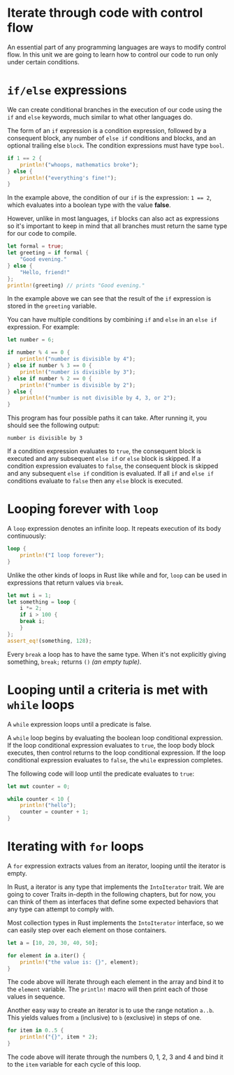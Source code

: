 # Iterate through code with control flow

An essential part of any programming languages are ways to modify control flow. In this unit we are
going to learn how to control our code to run only under certain conditions.

# `if/else` expressions

We can create conditional branches in the execution of our code using the `if` and `else` keywords,
much similar to what other languages do.

The form of an `if` expression is a condition expression, followed by a consequent block, any number
of `else if` conditions and blocks, and an optional trailing else `block`. The condition expressions
must have type `bool`.

```rust
if 1 == 2 {
    println!("whoops, mathematics broke");
} else {
    println!("everything's fine!");
}
```

In the example above, the condition of our `if` is the expression: `1 == 2`, which evaluates into a
boolean type with the value **false**.

However, unlike in most languages, `if` blocks can also act as expressions so it's important to keep
in mind that all branches must return the same type for our code to compile.

```rust
let formal = true;
let greeting = if formal {
    "Good evening."
} else {
    "Hello, friend!"
};
println!(greeting) // prints "Good evening."
```

In the example above we can see that the result of the `if` expression is stored in the `greeting`
variable.

You can have multiple conditions by combining `if` and `else` in an `else if` expression. For
example:

```rust
let number = 6;

if number % 4 == 0 {
    println!("number is divisible by 4");
} else if number % 3 == 0 {
    println!("number is divisible by 3");
} else if number % 2 == 0 {
    println!("number is divisible by 2");
} else {
    println!("number is not divisible by 4, 3, or 2");
}
```

This program has four possible paths it can take. After running it, you should see the following output:

    number is divisible by 3

If a condition expression evaluates to `true`, the consequent block is executed and any subsequent
`else if` or `else` block is skipped. If a condition expression evaluates to `false`, the consequent
block is skipped and any subsequent `else if` condition is evaluated. If all `if` and `else if`
conditions evaluate to `false` then any `else` block is executed.

# Looping forever with `loop`

A `loop` expression denotes an infinite loop. It repeats execution of its body continuously:

```rust
loop {
    println!("I loop forever");
}
```

Unlike the other kinds of loops in Rust like while and for, `loop` can be used in expressions that return values via
`break`.

```rust
let mut i = 1;
let something = loop {
    i *= 2;
    if i > 100 {
	break i;
    }
};
assert_eq!(something, 128);
```

Every `break` a loop has to have the same type. When it's not explicitly giving something, `break;`
returns `()` *(an empty tuple)*.

# Looping until a criteria is met with `while` loops

A `while` expression loops until a predicate is false.

A `while` loop begins by evaluating the boolean loop conditional expression. If the loop conditional
expression evaluates to `true`, the loop body block executes, then control returns to the loop
conditional expression. If the loop conditional expression evaluates to `false`, the `while`
expression completes.

The following code will loop until the predicate evaluates to `true`:

```rust
let mut counter = 0;

while counter < 10 {
    println!("hello");
    counter = counter + 1;
}
```

# Iterating with `for` loops

A `for` expression extracts values from an iterator, looping until the iterator is empty.

In Rust, a iterator is any type that implements the `IntoIterator` trait. We are going to cover
Traits in-depth in the following chapters, but for now, you can think of them as interfaces that
define some expected behaviors that any type can attempt to comply with.

Most collection types in Rust implements the `IntoIterator` interface, so we can easily step over
each element on those containers.

```rust
let a = [10, 20, 30, 40, 50];

for element in a.iter() {
    println!("the value is: {}", element);
}
```

The code above will iterate through each element in the array and bind it to the `element`
variable. The `println!` macro will then print each of those values in sequence.

Another easy way to create an iterator is to use the range notation `a..b`. This yields values from
`a` (inclusive) to `b` (exclusive) in steps of one.

```rust
for item in 0..5 {
    println!("{}", item * 2);
}
```

The code above will iterate through the numbers 0, 1, 2, 3 and 4 and bind it to the `item` variable
for each cycle of this loop.
